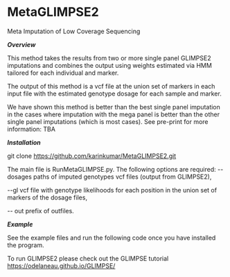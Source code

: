 # MetaGLIMPSE2
Meta Imputation of Low Coverage Sequencing

***Overview***

This method takes the results from two or more single panel GLIMPSE2 imputations and combines the output using weights estimated via HMM tailored for each individual and marker. 

The output of this method is a vcf file at the union set of markers in each input file with the estimated genotype dosage for each sample and marker.

We have shown this method is better than the best single panel imputation in the cases where imputation with the mega panel is better than the other single panel imputations (which is most cases). See pre-print for more information: TBA

***Installation***

git clone https://github.com/karinkumar/MetaGLIMPSE2.git

The main file is RunMetaGLIMPSE.py. The following options are required:
-- dosages paths of imputed genotypes vcf files (output from GLIMPSE2), 

--gl vcf file with genotype likelihoods for each position in the union set of markers of the dosage files, 

-- out prefix of outfiles. 

***Example***

See the example files and run the following code once you have installed the program.

To run GLIMPSE2 please check out the GLIMPSE tutorial https://odelaneau.github.io/GLIMPSE/ 
